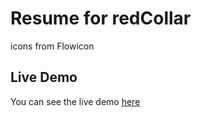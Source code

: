 # Resume for redCollar
icons from Flowicon
## Live Demo

You can see the live demo [here](https://hbtch.github.io/resume/)
